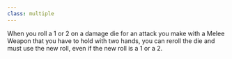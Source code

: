 ```yaml
---
class: multiple
---
```

When you roll a 1 or 2 on a damage die for an attack you make with a Melee Weapon that you have to hold with two hands, you can reroll the die and must use the new roll, even if the new roll is a 1 or a 2.